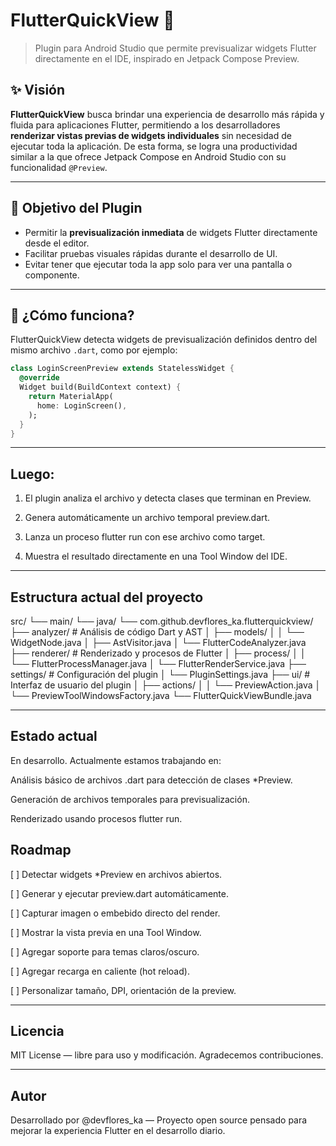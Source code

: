 # FlutterQuickView 🚀

> Plugin para Android Studio que permite previsualizar widgets Flutter directamente en el IDE, inspirado en Jetpack Compose Preview.

## ✨ Visión

**FlutterQuickView** busca brindar una experiencia de desarrollo más rápida y fluida para aplicaciones Flutter, permitiendo a los desarrolladores **renderizar vistas previas de widgets individuales** sin necesidad de ejecutar toda la aplicación. De esta forma, se logra una productividad similar a la que ofrece Jetpack Compose en Android Studio con su funcionalidad `@Preview`.

---

## 🎯 Objetivo del Plugin

- Permitir la **previsualización inmediata** de widgets Flutter directamente desde el editor.
- Facilitar pruebas visuales rápidas durante el desarrollo de UI.
- Evitar tener que ejecutar toda la app solo para ver una pantalla o componente.

---

## 🧩 ¿Cómo funciona?

FlutterQuickView detecta widgets de previsualización definidos dentro del mismo archivo `.dart`, como por ejemplo:

```dart
class LoginScreenPreview extends StatelessWidget {
  @override
  Widget build(BuildContext context) {
    return MaterialApp(
      home: LoginScreen(),
    );
  }
}
```
---
## Luego:

1. El plugin analiza el archivo y detecta clases que terminan en Preview.

2. Genera automáticamente un archivo temporal preview.dart.

3. Lanza un proceso flutter run con ese archivo como target.

4. Muestra el resultado directamente en una Tool Window del IDE.

---
## Estructura actual del proyecto

src/
└── main/
└── java/
└── com.github.devflores_ka.flutterquickview/
├── analyzer/              # Análisis de código Dart y AST
│   ├── models/
│   │   └── WidgetNode.java
│   ├── AstVisitor.java
│   └── FlutterCodeAnalyzer.java
├── renderer/              # Renderizado y procesos de Flutter
│   ├── process/
│   │   └── FlutterProcessManager.java
│   └── FlutterRenderService.java
├── settings/              # Configuración del plugin
│   └── PluginSettings.java
├── ui/                    # Interfaz de usuario del plugin
│   ├── actions/
│   │   └── PreviewAction.java
│   └── PreviewToolWindowsFactory.java
└── FlutterQuickViewBundle.java

---
## Estado actual

En desarrollo. Actualmente estamos trabajando en:

  Análisis básico de archivos .dart para detección de clases *Preview.

  Generación de archivos temporales para previsualización.

  Renderizado usando procesos flutter run.

## Roadmap

 [ ] Detectar widgets *Preview en archivos abiertos.

 [ ] Generar y ejecutar preview.dart automáticamente.

 [ ] Capturar imagen o embebido directo del render.

 [ ] Mostrar la vista previa en una Tool Window.

 [ ] Agregar soporte para temas claros/oscuro.

 [ ] Agregar recarga en caliente (hot reload).

 [ ] Personalizar tamaño, DPI, orientación de la preview.

---
## Licencia

MIT License — libre para uso y modificación. Agradecemos contribuciones.

---
## Autor

Desarrollado por @devflores_ka — Proyecto open source pensado para mejorar la experiencia Flutter en el desarrollo diario.
